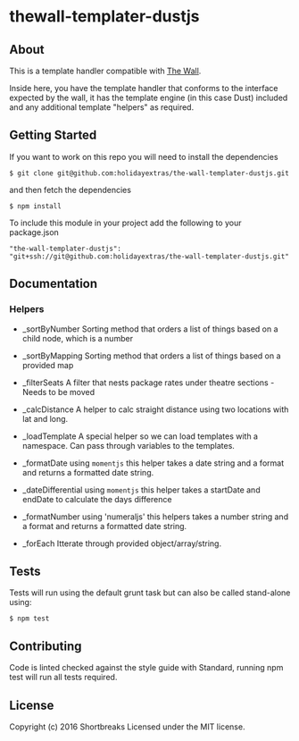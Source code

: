 # thewall-templater-dustjs

## About

This is a template handler compatible with [The Wall](https://github.com/holidayextras/the-wall).

Inside here, you have the template handler that conforms to the interface expected by the wall, it has the template engine (in this case Dust) included and any additional template "helpers" as required.

## Getting Started

If you want to work on this repo you will need to install the dependencies

```
$ git clone git@github.com:holidayextras/the-wall-templater-dustjs.git
```

and then fetch the dependencies

```
$ npm install
```

To include this module in your project add the following to your package.json

```
"the-wall-templater-dustjs": "git+ssh://git@github.com:holidayextras/the-wall-templater-dustjs.git"
```


## Documentation

### Helpers

- _sortByNumber
	Sorting method that orders a list of things based on a child node, which is a number

- _sortByMapping
	Sorting method that orders a list of things based on a provided map

- _filterSeats
	A filter that nests package rates under theatre sections - Needs to be moved

- _calcDistance
	A helper to calc straight distance using two locations with lat and long.

- _loadTemplate
	A special helper so we can load templates with a namespace. Can pass through variables to the templates.

- _formatDate
	using `momentjs` this helper takes a date string and a format and returns a formatted date string.

- _dateDifferential
	using `momentjs` this helper takes a startDate and endDate to calculate the days difference

- _formatNumber
	using 'numeraljs' this helpers takes a number string and a format and returns a formatted date string.

- _forEach
	Itterate through provided object/array/string.

## Tests

Tests will run using the default grunt task but can also be called stand-alone using:
```
$ npm test
```

## Contributing

Code is linted checked against the style guide with Standard, running npm test will run all tests required.


## License
Copyright (c) 2016 Shortbreaks
Licensed under the MIT license.
